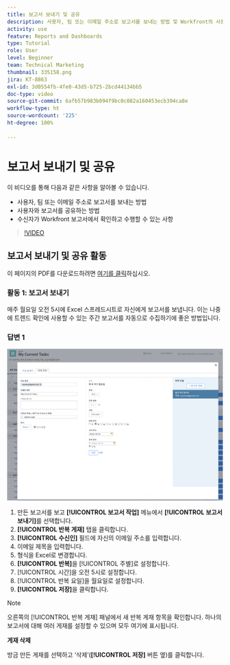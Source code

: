 ```yaml
---
title: 보고서 보내기 및 공유
description: 사용자, 팀 또는 이메일 주소로 보고서를 보내는 방법 및 Workfront의 사용자와 보고서를 공유하는 방법을 알아봅니다.
activity: use
feature: Reports and Dashboards
type: Tutorial
role: User
level: Beginner
team: Technical Marketing
thumbnail: 335158.png
jira: KT-8863
exl-id: 3d0554fb-4fe0-43d5-b725-2bcd44134bb5
doc-type: video
source-git-commit: 6afb57b983b094f9bc0c082a160453ecb394ca8e
workflow-type: ht
source-wordcount: '225'
ht-degree: 100%

---
```


# 보고서 보내기 및 공유

이 비디오를 통해 다음과 같은 사항을 알아볼 수 있습니다.

* 사용자, 팀 또는 이메일 주소로 보고서를 보내는 방법
* 사용자와 보고서를 공유하는 방법
* 수신자가 Workfront 보고서에서 확인하고 수행할 수 있는 사항

>[!VIDEO](https://video.tv.adobe.com/v/335158/?quality=12&learn=on)

## 보고서 보내기 및 공유 활동

이 페이지의 PDF를 다운로드하려면 [여기를 클릭](/help/assets/send-and-share-reports-activities.pdf)하십시오.

### 활동 1: 보고서 보내기

매주 월요일 오전 5시에 Excel 스프레드시트로 자신에게 보고서를 보냅니다. 이는 나중에 트렌드 확인에 사용할 수 있는 주간 보고서를 자동으로 수집하기에 좋은 방법입니다.

### 답변 1

![반복 보고서 게재를 설정하는 화면의 이미지](assets/send-a-report.png)

1. 만든 보고서를 보고 **[!UICONTROL 보고서 작업]** 메뉴에서 **[!UICONTROL 보고서 보내기]**&#x200B;를 선택합니다.
1. **[!UICONTROL 반복 게재]** 탭을 클릭합니다.
1. **[!UICONTROL 수신인]** 필드에 자신의 이메일 주소를 입력합니다.
1. 이메일 제목을 입력합니다.
1. 형식을 Excel로 변경합니다.
1. **[!UICONTROL 반복]**&#x200B;을 [!UICONTROL 주별]로 설정합니다.
1. [!UICONTROL 시간]을 오전 5시로 설정합니다.
1. [!UICONTROL 반복 요일]을 월요일로 설정합니다.
1. **[!UICONTROL 저장]**&#x200B;을 클릭합니다.

>[!NOTE]
>
>오른쪽의 [!UICONTROL 반복 게재] 패널에서 새 반복 게재 항목을 확인합니다. 하나의 보고서에 대해 여러 게재를 설정할 수 있으며 모두 여기에 표시됩니다.

**게재 삭제**

방금 만든 게재를 선택하고 ‘삭제’(**[!UICONTROL 저장]** 버튼 옆)를 클릭합니다.
